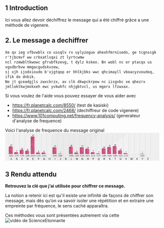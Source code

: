 
## 1 Introduction

Ici vous allez devoir déchiffrez le message qui a été chiffré grâce a une méthode de vigenere.

## 2. Le message a dechiffrer
```
Xe qx ieg vfbvwblx co ussqlv rx uylyzoguo ahexhfmrnisedo, ge tcgnscgk r'tjbcmvf ww crbxatlsqxi zt lyrtcwmw
ncl rzmwbltkwowc gfrubfkzevg, t dylz kskeo. Bn wobl nc er ptacqx us vgxdbrbvw mmgacgudskvzew,
sj xjh ijodxioudo b'xjgtqop er hhlkjbks wwc qhcimayll vboacyzvoudoq, ifik do dnkik.
Ne jt gceadgjls zwxckrzx, av clk dkwpckrpew nc iisgvbc xe qhezrx jmlloktkwjmokxeh ewc yvkwhfc nhjgbtvcl, us mgerx lfzwxax.
```

Si vous voulez de l'aide vous pouvez essayer de vous aider avec
- https://fr.planetcalc.com/8550/ (test de kasiski)
- https://fr.planetcalc.com/2468/ (dechiffreur de code vigenere)
- https://www.101computing.net/frequency-analysis/ (generateur d'analyse de frequence)

Voici l'analyse de frequence du message original
![](https://github.com/bafraikin/ressource_thp_cursus_secu/blob/master/ressources/jour_03/Screenshot%202022-03-02%20at%2016-05-54%20Frequency%20Analysis%20101%20Computing.png?raw=true)

## 3 Rendu attendu
**Retrouvez la clé que j’ai utilisée pour chiffrer ce message.**


La notion a retenir ici est qu'il existe une infinité de façons de chiffrer son message, mais dès qu’on va savoir isoler une répétition et en extraire une empreinte par fréquence, le sens caché apparaîtra. 

Ces méthodes vous sont présentées autrement via cette ![vidéo de ScienceEtonnante](https://www.youtube.com/watch?v=z4tkHuWZbRA)